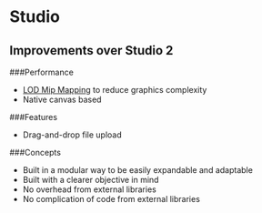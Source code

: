 # Studio

## Improvements over Studio 2

###Performance
* [LOD Mip Mapping](https://en.wikipedia.org/wiki/Mipmap) to reduce graphics complexity
* Native canvas based

###Features
* Drag-and-drop file upload

###Concepts
* Built in a modular way to be easily expandable and adaptable
* Built with a clearer objective in mind
* No overhead from external libraries
* No complication of code from external libraries
